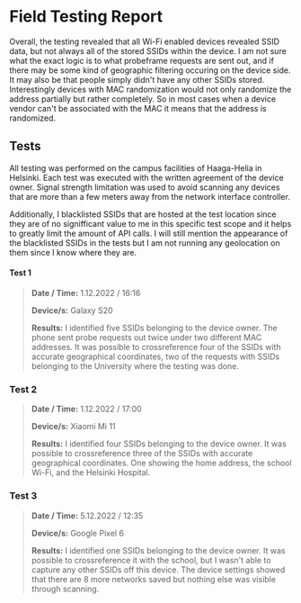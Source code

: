 # Field Testing Report

Overall, the testing revealed that all Wi-Fi enabled devices revealed SSID data, but not always all of the stored SSIDs within the device. I am not sure what the exact logic is to what probeframe requests are sent out, and if there may be some kind of geographic filtering occuring on the device side. It may also be that people simply didn't have any other SSIDs stored. Interestingly devices with MAC randomization would not only randomize the address partially but rather completely. So in most cases when a device vendor can't be associated with the MAC it means that the address is randomized. 

## Tests

All testing was performed on the campus facilities of Haaga-Helia in Helsinki. Each test was executed with the written agreement of the device owner. Signal strength limitation was used to avoid scanning any devices that are more than a few meters away from the network interface controller.

Additionally, I blacklisted SSIDs that are hosted at the test location since they are of no signifficant value to me in this specific test scope and it helps to greatly limit the amount of API calls. I will still mention the appearance of the blacklisted SSIDs in the tests but I am not running any geolocation on them since I know where they are.

#### Test 1

>**Date / Time:**
>1.12.2022 / 16:16
>
>**Device/s:**
>Galaxy S20
>
>**Results:**
>I identified five SSIDs belonging to the device owner. The phone sent probe requests out twice under two different MAC addresses. It was possible to crossreference four of the SSIDs with accurate geographical coordinates, two of the requests with SSIDs belonging to the University where the testing was done.
> 

### Test 2

>**Date / Time:**
>1.12.2022 / 17:00
>
>**Device/s:**
>Xiaomi Mi 11 
>
>**Results:**
>I identified four SSIDs belonging to the device owner. It was possible to crossreference three of the SSIDs with accurate geographical coordinates. One showing the home address, the school Wi-Fi, and the Helsinki Hospital.    
>

### Test 3

>**Date / Time:**
>5.12.2022 / 12:35
>
>**Device/s:**
>Google Pixel 6 
>
>**Results:**
>I identified one SSIDs belonging to the device owner. It was possible to crossreference it with the school, but I wasn't able to capture any other SSIDs off this device. The device settings showed that there are 8 more networks saved but nothing else was visible through scanning. 
>



